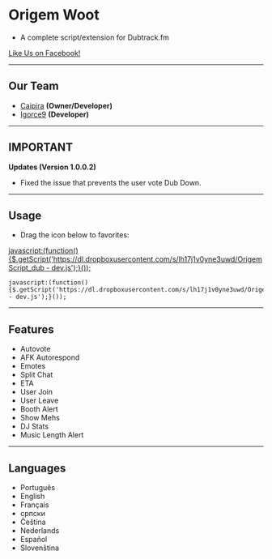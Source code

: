 # Origem Woot
- A complete script/extension for Dubtrack.fm

[Like Us on Facebook!](https://www.facebook.com/OrigemWoot-323799137819519/)


-------------
Our Team
---
 - [Caipira]() __(Owner/Developer)__
 - [Igorce9]() __(Developer)__

-----------------
IMPORTANT
---

__Updates (Version 1.0.0.2)__

- Fixed the issue that prevents the user vote Dub Down.

-----------------
Usage
---

* Drag the icon below to favorites:

[javascript:(function(){$.getScript('https://dl.dropboxusercontent.com/s/lh17j1v0yne3uwd/OrigemScript_dub - dev.js');}());](https://i.imgur.com/hAFKXly.png)

```
javascript:(function(){$.getScript('https://dl.dropboxusercontent.com/s/lh17j1v0yne3uwd/OrigemScript_dub - dev.js');}());
```

-----------------
Features
---

- Autovote
- AFK Autorespond
- Emotes
- Split Chat
- ETA
- User Join
- User Leave
- Booth Alert
- Show Mehs
- DJ Stats
- Music Length Alert

-----------------
Languages
---

- Português
- English
- Français
- српски
- Čeština
- Nederlands
- Español
- Slovenština
